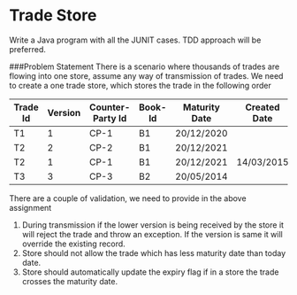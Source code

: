 # Trade Store
Write a Java program with all the JUNIT cases. TDD approach will be preferred. 

###Problem Statement
There is a scenario where thousands of trades are flowing into one store, assume any way of transmission of trades. We need to create a one trade store, which stores the trade in the following order

Trade Id |	Version | Counter-Party Id | Book-Id | Maturity Date | Created Date | Expired
--- | --- |--- |--- |--- |--- |--- 
T1	| 1	| CP-1 | B1 | 20/12/2020 | <today date> | N
T2	| 2	| CP-2 | B1 | 20/12/2021 | <today date> | N
T2	| 1	| CP-1 | B1	| 20/12/2021 | 14/03/2015	| N
T3	| 3	| CP-3 | B2	| 20/05/2014 |<today date>  | Y

There are a couple of validation, we need to provide in the above assignment
1.	During transmission if the lower version is being received by the store it will reject the trade and throw an exception. If the version is same it will override the existing record.
2.	Store should not allow the trade which has less maturity date than today date.
3.	Store should automatically update the expiry flag if in a store the trade crosses the maturity date.